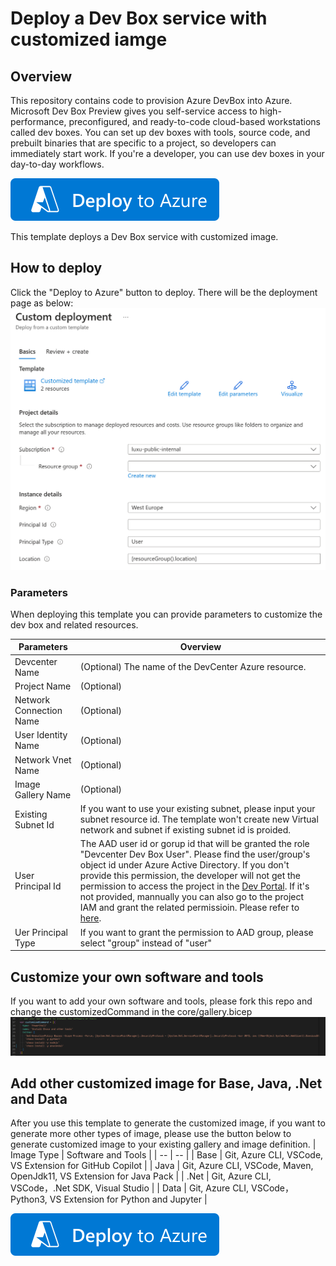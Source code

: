 # Deploy a Dev Box service with customized iamge

## Overview

This repository contains code to provision Azure DevBox into Azure. Microsoft Dev Box Preview gives you self-service access to high-performance, preconfigured, and ready-to-code cloud-based workstations called dev boxes. You can set up dev boxes with tools, source code, and prebuilt binaries that are specific to a project, so developers can immediately start work. If you're a developer, you can use dev boxes in your day-to-day workflows.

[![Deploy to Azure](https://raw.githubusercontent.com/Azure/azure-quickstart-templates/master/1-CONTRIBUTION-GUIDE/images/deploytoazure.svg?sanitize=true)](https://portal.azure.com/#create/Microsoft.Template/uri/https%3A%2F%2Fraw.githubusercontent.com%2Fluxu-ms%2FDevbox-ADE-Infra%2Fcustomized-image%2Finfra%2Fazuredeploy.json)

This template deploys a Dev Box service with customized image.

## How to deploy

Click the "Deploy to Azure" button to deploy. There will be the deployment page as below:
![Deployment Sample](assets/deployment-page.png)

### Parameters

When deploying this template you can provide parameters to customize the dev box and related resources.

| Parameters | Overview |
| -- | -- |
| Devcenter Name | (Optional) The name of the DevCenter Azure resource. |
| Project Name | (Optional) |
| Network Connection Name | (Optional) |
| User Identity Name | (Optional)|
| Network Vnet Name  | (Optional) |
| Image Gallery Name | (Optional) |
| Existing Subnet Id | If you want to use your existing subnet, please input your subnet resource id. The template won't create new Virtual network and subnet if existing subnet id is proided.|
| User Principal Id | The AAD user id or gorup id that will be granted the role "Devcenter Dev Box User". Please find the user/group's object id under Azure Active Directory. If you don't provide this permission, the developer will not get the permission to access the project in the [Dev Portal](https://devportal.microsoft.com). If it's not provided, mannually you can also go to the project IAM and grant the related permissioin. Please refer to [here](https://learn.microsoft.com/en-us/azure/dev-box/quickstart-configure-dev-box-service?tabs=AzureADJoin#6-provide-access-to-a-dev-box-project). |
| Uer Principal Type | If you want to grant the permission to AAD group, please select "group" instead of "user" |

## Customize your own software and tools

If you want to add your own software and tools, please fork this repo and change the customizedCommand in the core/gallery.bicep
![customized-command](assets/customized-command.png)

## Add other customized image for Base, Java, .Net and Data

After you use this template to generate the customized image, if you want to generate more other types of image, please use the button below to generate customized image to your existing gallery and image definition.
| Image Type | Software and Tools |
| -- | -- |
| Base | Git, Azure CLI, VSCode, VS Extension for GitHub Copilot |
| Java | Git, Azure CLI, VSCode, Maven, OpenJdk11, VS Extension for Java Pack |
| .Net | Git, Azure CLI, VSCode，.Net SDK, Visual Studio |
| Data | Git, Azure CLI, VSCode，Python3, VS Extension for Python and Jupyter |

[![Deploy to Azure](https://raw.githubusercontent.com/Azure/azure-quickstart-templates/master/1-CONTRIBUTION-GUIDE/images/deploytoazure.svg?sanitize=true)](https://portal.azure.com/#create/Microsoft.Template/uri/https%3A%2F%2Fraw.githubusercontent.com%2Fluxu-ms%2FDevbox-ADE-Infra%2Fcustomized-image%2Fcustomized-image%2Fcustomized-image.json)
